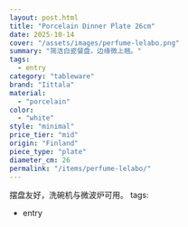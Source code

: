 ```yaml
---
layout: post.html
title: "Porcelain Dinner Plate 26cm"
date: 2025-10-14
cover: "/assets/images/perfume-lelabo.png"
summary: "简洁白瓷餐盘，边缘微上翘。"
tags:
  - entry
category: "tableware"
brand: "Iittala"
material:
  - "porcelain"
color:
  - "white"
style: "minimal"
price_tier: "mid"
origin: "Finland"
piece_type: "plate"
diameter_cm: 26
permalink: "/items/perfume-lelabo/"
---
```

摆盘友好，洗碗机与微波炉可用。
tags:
  - entry
